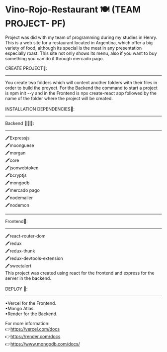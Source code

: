 # Vino-Rojo-Restaurant 🍽 (TEAM PROJECT- PF)

Project  was did  with  my team of programming during  my studies in Henry. This is a web site for a restaurant located in Argentina, which offer a big variety of food, although its special is the meat in any presentation especially roast. This site not only shows its menu, also if you want to buy something you can do it through mercado pago.

CREATE PROJECT🍴:
<hr>
You create two folders which will content another folders with their files in order to build the proyect. For the Backend the command to start a project is npm init --y and in the Frontend is npx create-react app followed by the name of the folder where the project will be created.
</br>
</br>
INSTALLATION DEPENDENCIES🔧:
<hr>

Backend 👨🏽‍🍳:
<hr>
🖍Expressjs
</br>
🖍moonguese
</br>
🖍morgan
</br>
🖍core
</br>
🖍jsonwebtoken
</br>
🖍bcryptjs
</br>
🖍mongodb
</br>
🖍mercado pago
</br>
🖍nodemailer
</br>
🖍nodemon

<hr>
Frontend🧆:
<hr>
🖍react-router-dom
</br>
🖍redux
</br>
🖍redux-thunk
</br>
🖍redux-devtools-extension
</br>
🖍sweetalert
</br>
This project was created using react for the frontend and express for the server in the backend.
</br>
</br>
DEPLOY 🚀:
<hr>
▪Vercel for the Frontend.
</br>
▪Mongo Atlas.
</br>
▪Render for the Backend.

For more information:
</br>
👉https://vercel.com/docs
</br>
👉https://render.com/docs
</br>
👉https://www.mongodb.com/docs/
